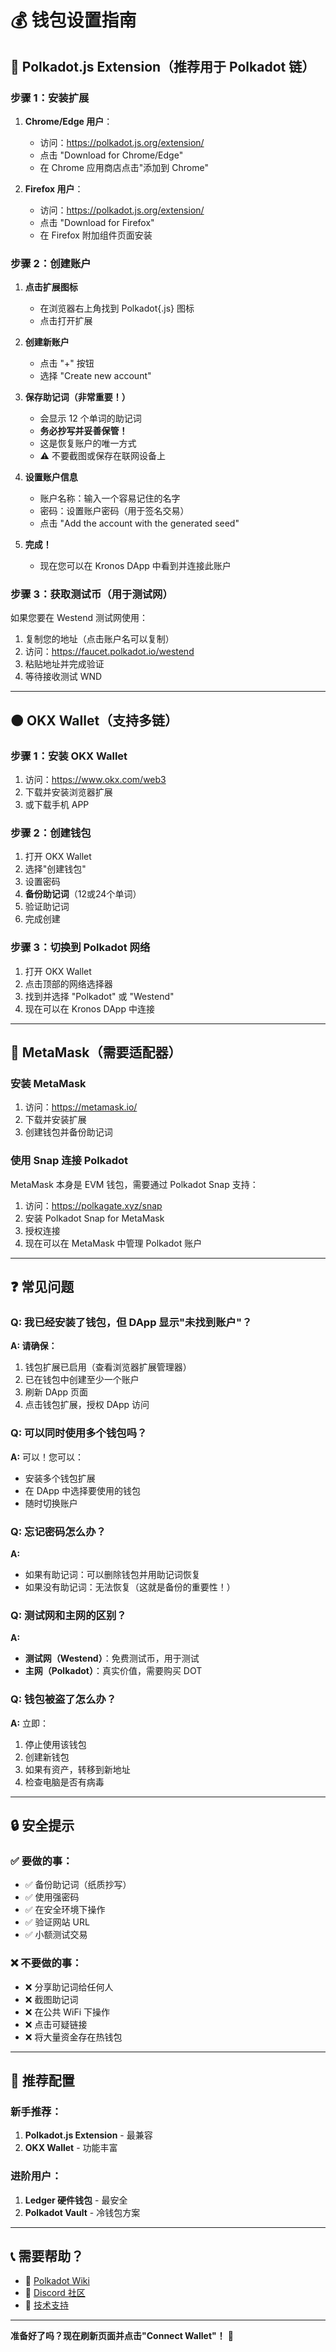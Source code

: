 # 💰 钱包设置指南

## 🦊 Polkadot.js Extension（推荐用于 Polkadot 链）

### 步骤 1：安装扩展

1. **Chrome/Edge 用户**：
   - 访问：https://polkadot.js.org/extension/
   - 点击 "Download for Chrome/Edge"
   - 在 Chrome 应用商店点击"添加到 Chrome"

2. **Firefox 用户**：
   - 访问：https://polkadot.js.org/extension/
   - 点击 "Download for Firefox"
   - 在 Firefox 附加组件页面安装

### 步骤 2：创建账户

1. **点击扩展图标**
   - 在浏览器右上角找到 Polkadot{.js} 图标
   - 点击打开扩展

2. **创建新账户**
   - 点击 "+" 按钮
   - 选择 "Create new account"

3. **保存助记词（非常重要！）**
   - 会显示 12 个单词的助记词
   - **务必抄写并妥善保管！**
   - 这是恢复账户的唯一方式
   - ⚠️ 不要截图或保存在联网设备上

4. **设置账户信息**
   - 账户名称：输入一个容易记住的名字
   - 密码：设置账户密码（用于签名交易）
   - 点击 "Add the account with the generated seed"

5. **完成！**
   - 现在您可以在 Kronos DApp 中看到并连接此账户

### 步骤 3：获取测试币（用于测试网）

如果您要在 Westend 测试网使用：

1. 复制您的地址（点击账户名可以复制）
2. 访问：https://faucet.polkadot.io/westend
3. 粘贴地址并完成验证
4. 等待接收测试 WND

---

## 🟠 OKX Wallet（支持多链）

### 步骤 1：安装 OKX Wallet

1. 访问：https://www.okx.com/web3
2. 下载并安装浏览器扩展
3. 或下载手机 APP

### 步骤 2：创建钱包

1. 打开 OKX Wallet
2. 选择"创建钱包"
3. 设置密码
4. **备份助记词**（12或24个单词）
5. 验证助记词
6. 完成创建

### 步骤 3：切换到 Polkadot 网络

1. 打开 OKX Wallet
2. 点击顶部的网络选择器
3. 找到并选择 "Polkadot" 或 "Westend"
4. 现在可以在 Kronos DApp 中连接

---

## 🦊 MetaMask（需要适配器）

### 安装 MetaMask

1. 访问：https://metamask.io/
2. 下载并安装扩展
3. 创建钱包并备份助记词

### 使用 Snap 连接 Polkadot

MetaMask 本身是 EVM 钱包，需要通过 Polkadot Snap 支持：

1. 访问：https://polkagate.xyz/snap
2. 安装 Polkadot Snap for MetaMask
3. 授权连接
4. 现在可以在 MetaMask 中管理 Polkadot 账户

---

## ❓ 常见问题

### Q: 我已经安装了钱包，但 DApp 显示"未找到账户"？

**A: 请确保：**
1. 钱包扩展已启用（查看浏览器扩展管理器）
2. 已在钱包中创建至少一个账户
3. 刷新 DApp 页面
4. 点击钱包扩展，授权 DApp 访问

### Q: 可以同时使用多个钱包吗？

**A:** 可以！您可以：
- 安装多个钱包扩展
- 在 DApp 中选择要使用的钱包
- 随时切换账户

### Q: 忘记密码怎么办？

**A:** 
- 如果有助记词：可以删除钱包并用助记词恢复
- 如果没有助记词：无法恢复（这就是备份的重要性！）

### Q: 测试网和主网的区别？

**A:**
- **测试网（Westend）**：免费测试币，用于测试
- **主网（Polkadot）**：真实价值，需要购买 DOT

### Q: 钱包被盗了怎么办？

**A:** 立即：
1. 停止使用该钱包
2. 创建新钱包
3. 如果有资产，转移到新地址
4. 检查电脑是否有病毒

---

## 🔒 安全提示

### ✅ 要做的事：
- ✅ 备份助记词（纸质抄写）
- ✅ 使用强密码
- ✅ 在安全环境下操作
- ✅ 验证网站 URL
- ✅ 小额测试交易

### ❌ 不要做的事：
- ❌ 分享助记词给任何人
- ❌ 截图助记词
- ❌ 在公共 WiFi 下操作
- ❌ 点击可疑链接
- ❌ 将大量资金存在热钱包

---

## 🎯 推荐配置

### 新手推荐：
1. **Polkadot.js Extension** - 最兼容
2. **OKX Wallet** - 功能丰富

### 进阶用户：
1. **Ledger 硬件钱包** - 最安全
2. **Polkadot Vault** - 冷钱包方案

---

## 📞 需要帮助？

- 📖 [Polkadot Wiki](https://wiki.polkadot.network/)
- 💬 [Discord 社区](#)
- 📧 [技术支持](mailto:support@kronos.dev)

---

**准备好了吗？现在刷新页面并点击"Connect Wallet"！** 🚀

